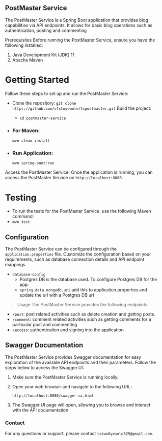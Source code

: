 PostMaster Service
---
The PostMaster Service is a Spring Boot application that provides blog capabilities via API endpoints. It allows for basic blog operations such as authentication, posting and commenting 

Prerequisites
Before running the PostMaster Service, ensure you have the following installed:

1. Java Development Kit (JDK) 11
2. Apache Maven

# Getting Started
Follow these steps to set up and run the PostMaster Service:
- Clone the repository:
  ``git clone https://github.com/sfxtoyewole/tspostmaster.git``
  Build the project:

    - ```cd postmaster-service```
- ### For Maven:
  ```mvn clean install```

- ### Run Application:
  ```mvn spring-boot:run```

Access the PostMaster Service:
Once the application is running, you can access the PostMaster Service on
```http://localhost:8080```.

# Testing
- To run the tests for the PostMaster Service, use the following Maven command:
- ```mvn test```

Configuration
---
The PostMaster Service can be configured through the `application.properties` file. Customize the configuration based on your requirements, such as database connection details and API endpoint mappings.

- `database-config`
    - Postgres DB is the database used. To configure Postgres DB for the app:
    - `spring.data.mongodb.uri` add this to application.properties and update the uri with a Postgres DB uri

> Usage
The PostMaster Service provides the following endpoints:

- `/post`: post related activities such as delete creation and getting posts.
- `/comment`: comment related activities such as getting comments for a particular post and commenting 
- `/access`: authentication and signing into the application 

Swagger Documentation
---
The PostMaster Service provides Swagger documentation for easy exploration of the available API endpoints and their parameters. Follow the steps below to access the Swagger UI:

1. Make sure the PostMaster Service is running locally.

2. Open your web browser and navigate to the following URL:

   ```http://localhost:8080/swagger-ui.html```

3. The Swagger UI page will open, allowing you to browse and interact with the API documentation.

### Contact
For any questions or support, please contact `taiwoOyewole329@gmail.com`.

